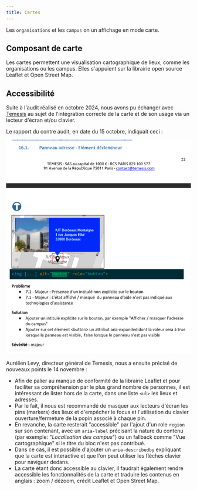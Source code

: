 ```yaml
---
title: Cartes
---
```


Les `organisations` et les `campus` on un affichage en mode carte.

## Composant de carte

Les cartes permettent une visualisation cartographique de lieux, comme les organisations ou les campus. Elles s'appuient sur la librairie open source Leaflet et Open Street Map.

## Accessibilité

Suite à l'audit réalisé en octobre 2024, nous avons pu échanger avec [Temesis](https://www.temesis.com/) au sujet de l'intégration correcte de la carte et de son usage via un lecteur d'écran et/ou clavier.

Le rapport du contre audit, en date du 15 octobre, indiquait ceci :

![](images/map-01.png "Extrait du rapport d'accessibilité - octobre 2024")


Aurélien Levy, directeur général de Temesis, nous a ensuite précisé de nouveaux points le 14 novembre :

- Afin de palier au manque de conformité de la librairie Leaflet et pour faciliter sa compréhension par le plus grand nombre de personnes, il est intéressant de lister hors de la carte, dans une liste `<ul>` les lieux et adresses.
- Par le fait, il nous est recommandé de masquer aux lecteurs d'écran les pins (markers) des lieux et d'empêcher le focus et l'utilisation du clavier ouverture/fermeture de la popin associé à chaque pin.
- En revanche, la carte resterait "accessible" par l'ajout d'un role `region` sur son contenant, avec un `aria-label` précisant la nature du contenu (par exemple: "*Localisation des campus*") ou un fallback comme "Vue cartographique" si le titre du bloc n'est pas contribué.
- Dans ce cas, il est possible d'ajouter un `aria-describedby` expliquant que la carte est interactive et que l'on peut utiliser les flèches clavier pour naviguer dedans.
- La carte étant donc accessible au clavier, il faudrait également rendre accessible les fonctionnalités de la carte et traduire les contenus en anglais : zoom / dézoom, crédit Leaflet et Open Street Map.
